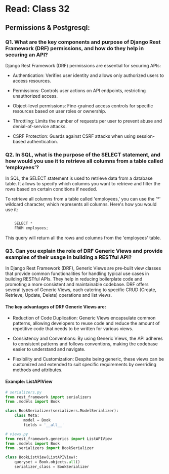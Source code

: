 # Read: Class 32

## Permissions & Postgresql:

### Q1. What are the key components and purpose of Django Rest Framework (DRF) permissions, and how do they help in securing an API?

Django Rest Framework (DRF) permissions are essential for securing APIs:

- Authentication: Verifies user identity and allows only authorized users to access resources.

- Permissions: Controls user actions on API endpoints, restricting unauthorized access.

- Object-level permissions: Fine-grained access controls for specific resources based on user roles or ownership.

- Throttling: Limits the number of requests per user to prevent abuse and denial-of-service attacks.

- CSRF Protection: Guards against CSRF attacks when using session-based authentication.

### Q2. In SQL, what is the purpose of the SELECT statement, and how would you use it to retrieve all columns from a table called ‘employees’?

In SQL, the SELECT statement is used to retrieve data from a database table. It allows to specify which columns you want to retrieve and filter the rows based on certain conditions if needed.

To retrieve all columns from a table called 'employees,' you can use the '*' wildcard character, which represents all columns. Here's how you would use it:

``` python 

    SELECT *
    FROM employees;

```
This query will return all the rows and columns from the 'employees' table.


### Q3. Can you explain the role of DRF Generic Views and provide examples of their usage in building a RESTful API?

In Django Rest Framework (DRF), Generic Views are pre-built view classes that provide common functionalities for handling typical use cases in building RESTful APIs. They help in reducing boilerplate code and promoting a more consistent and maintainable codebase. DRF offers several types of Generic Views, each catering to specific CRUD (Create, Retrieve, Update, Delete) operations and list views.

#### The key advantages of DRF Generic Views are:

- Reduction of Code Duplication: Generic Views encapsulate common patterns, allowing developers to reuse code and reduce the amount of repetitive code that needs to be written for various views.

- Consistency and Conventions: By using Generic Views, the API adheres to consistent patterns and follows conventions, making the codebase easier to understand and navigate.

- Flexibility and Customization: Despite being generic, these views can be customized and extended to suit specific requirements by overriding methods and attributes.

#### Example: ListAPIView

```python
# serializers.py
from rest_framework import serializers
from .models import Book

class BookSerializer(serializers.ModelSerializer):
    class Meta:
        model = Book
        fields = '__all__'

# views.py
from rest_framework.generics import ListAPIView
from .models import Book
from .serializers import BookSerializer

class BookListView(ListAPIView):
    queryset = Book.objects.all()
    serializer_class = BookSerializer

```